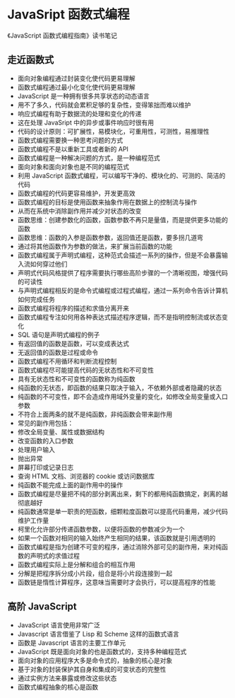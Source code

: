 # JavaSript 函数式编程

《JavaScript 函数式编程指南》读书笔记

## 走近函数式

- 面向对象编程通过封装变化使代码更易理解
- 函数式编程通过最小化变化使代码更易理解
- JavaScript 是一种拥有很多共享状态的动态语言
- 用不了多久，代码就会累积足够的复杂性，变得笨拙而难以维护
- 响应式编程有助于数据流的处理和变化的传递
- 这在处理 JavaSript 中的异步或事件响应时很有用
- 代码的设计原则：可扩展性，易模块化，可重用性，可测性，易推理性
- 函数式编程需要换一种思考问题的方式
- 函数式编程不是以重新工具或者新的 API
- 函数式编程是一种解决问题的方式，是一种编程范式
- 面向对象和面向对象也是不同的编程范式
- 利用 JavaScript 函数式编程，可以编写干净的、模块化的、可测的、简洁的代码
- 函数式编程的代码更容易维护，开发更高效
- 函数式编程的目标是使用函数来抽象作用在数据上的控制流与操作
- 从而在系统中消除副作用并减少对状态的改变
- 函数思维：创建参数化的函数，函数参数不再只是量值，而是提供更多功能的函数
- 函数思维：函数的入参是函数参数，返回值还是函数，要多拐几道弯
- 通过将其他函数作为参数的做法，来扩展当前函数的功能
- 函数式编程属于声明式编程，这种范式会描述一系列的操作，但是不会暴露输入流如何穿过他们
- 声明式代码风格提供了程序需要执行哪些高阶步骤的一个清晰视图，增强代码的可读性
- 与声明式编程相反的是命令式编程或过程式编程，通过一系列命令告诉计算机如何完成任务
- 函数式编程将程序的描述和求值分离开来
- 函数式编程专注如何用各种表达式描述程序逻辑，而不是指明控制流或状态变化
- SQL 语句是声明式编程的例子
- 有返回值的函数是函数，可以变成表达式
- 无返回值的函数是过程或命令
- 函数式编程不用循环和判断流程控制
- 函数式编程尽可能提高代码的无状态性和不可变性
- 具有无状态性和不可变性的函数称为纯函数
- 纯函数的无状态，即函数的结果只取决于输入，不依赖外部或者隐藏的状态
- 纯函数的不可变性，即不会造成作用域外变量的变化，如修改全局变量或入口参数
- 不符合上面两条的就不是纯函数，非纯函数会带来副作用
- 常见的副作用包括：
- 修改全局变量、属性或数据结构
- 改变函数的入口参数
- 处理用户输入
- 抛出异常
- 屏幕打印或记录日志
- 查询 HTML 文档、浏览器的 cookie 或访问数据库
- 纯函数不能完成上面的副作用中的操作
- 函数式编程是尽量把不纯的部分剥离出来，剩下的都用纯函数搞定，剥离的越彻底越好
- 纯函数通常是单一职责的短函数，细颗粒度函数可以提高代码重用，减少代码维护工作量
- 柯里化允许部分传递函数参数，以便将函数的参数减少为一个
- 如果一个函数对相同的输入始终产生相同的结果，该函数就是引用透明的
- 函数式编程是指为创建不可变的程序，通过消除外部可见的副作用，来对纯函数的声明式的求值过程
- 函数式编程实际上是分解和组合的相互作用
- 分解是把程序拆分成小片段，组合是将小片段连接到一起
- 函数链是惰性计算程序，这意味当需要时才会执行，可以提高程序的性能

## 高阶 JavaScript

- JavaScript 语言使用非常广泛
- Javascript 语言借鉴了 Lisp 和 Scheme 这样的函数式语言
- 函数是 Javascript 语言的主要工作单元
- JavaScript 既是面向对象的也是函数式的，支持多种编程范式
- 面向对象的应用程序大多是命令式的，抽象的核心是对象
- 基于对象的封装保护其自身和集成的可变状态的完整性
- 通过实例方法来暴露或修改这些状态
- 函数式编程抽象的核心是函数
